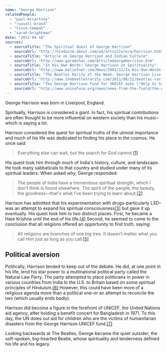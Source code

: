 ```yaml
---
name: "George Harrison"
relatedPeople:
  - "paul-mccartney"
  - "russell-brand"
  - "tinie-tempah"
  - "sarah-brightman"
date: "2012-04-18"
sources:
  - sourceTitle: "The Spiritual Quest of George Harrison"
    sourceUrl: "http://hinduism.about.com/od/artculture/a/harrison.htm"
  - sourceTitle: "Article on George Harrison and Indian Culture"
    sourceUrl: "http://www.garamchai.com/ArticleGeorgeHarrison.htm"
  - sourceTitle: "In His Own Words: George Harrison on Spirituality"
    sourceUrl: "http://www.beliefnet.com/News/2001/12/In-His-Own-Words-George-Harrison-On-Spirituality.aspx"
  - sourceTitle: "The Beatles Rarity of the Week: George Harrison Live at the Royal Albert Hall, 1992"
    sourceUrl: "http://www.thebeatlesrarity.com/2011/08/22/beatles-rarity-of-the-week-george-harrison-live-at-the-royal-albert-hall-april-1992/"
  - sourceTitle: "The George Harrison Fund for UNICEF asks \"Help Us Save Some Lives.\""
    sourceUrl: "http://www.unicefusa.org/news/news-from-the-field/the-george-harrison-fund-for-u.html"
---
```


George Harrison was born in Liverpool, England.

Spiritually, Harrison is considered a giant. In fact, his spiritual contributions are often thought to be more influential on western society than his music–which is saying a lot.

Harrison considered the quest for spiritual truths of the utmost importance and much of his life was dedicated to finding his place in the cosmos. He once said:

>Everything else can wait, but the search for God cannot.<a class="source-citation" href="#http://hinduism.about.com/od/artculture/a/harrison.htm" title="The Spiritual Quest of George Harrison">[1]</a>

His quest took him through much of India's history, culture, and landscape. He took many sabbaticals to that country and studied under many of its spiritual leaders. When asked why, George responded:

>The people of India have a tremendous spiritual strength, which I don't think is found elsewhere. The spirit of the people, the beauty, the goodness—that's what I've been trying to learn about.<a class="source-citation" href="#http://www.garamchai.com/ArticleGeorgeHarrison.htm" title="Article on George Harrison and Indian Culture">[2]</a>

Harrison has admitted that his experimentation with drugs–particularly LSD–was an attempt to expand his spiritual consciousness<a class="source-citation" href="#http://www.beliefnet.com/News/2001/12/In-His-Own-Words-George-Harrison-On-Spirituality.aspx" title="In His Own Words: George Harrison on Spirituality">[3]</a> but gave it up eventually. His quest took him to two distinct places. First, he became a Hare Krishna until the end of his life.<a class="source-citation" href="#http://www.garamchai.com/ArticleGeorgeHarrison.htm" title="Article on George Harrison and Indian Culture">[4]</a> Second, he seemed to come to the conclusion that all religions offered an opportunity to find truth, saying:

>All religions are branches of one big tree. It doesn't matter what you call Him just as long as you call.<a class="source-citation" href="#http://hinduism.about.com/od/artculture/a/harrison.htm" title="The Spiritual Quest of George Harrison">[5]</a>

## Political aversion

Politically, Harrison tended to keep out of the debate. He did, at one point in his life, lend his star power to a multinational political party called the Natural Law Party. The party attempted to place politicians in power in various countries from India to the U.S. to Britain based on some spiritual principles of Hinduism.<a class="source-citation" href="#http://www.thebeatlesrarity.com/2011/08/22/beatles-rarity-of-the-week-george-harrison-live-at-the-royal-albert-hall-april-1992/" title="The Beatles Rarity of the Week: George Harrison Live at the Royal Albert Hall, 1992">[6]</a> However, this could have been more of a religious agenda move than a political one–or an attempt to reconcile the two (which usually ends badly).

Harrison did become a figure in the forefront of UNICEF, the United Nations aid agency, after holding a benefit concert for Bangladesh in 1971. To this day, the UN doles out aid for children who are the victims of humanitarian disasters from the George Harrison UNICEF fund.<a class="source-citation" href="#http://www.unicefusa.org/news/news-from-the-field/the-george-harrison-fund-for-u.html" title="The George Harrison Fund for UNICEF asks &quot;Help Us Save Some Lives.&quot;">[7]</a>

Looking backwards at The Beatles, George became the quiet outsider, the soft-spoken, big-hearted Beatle, whose spirituality and tenderness defined his life and his legacy.